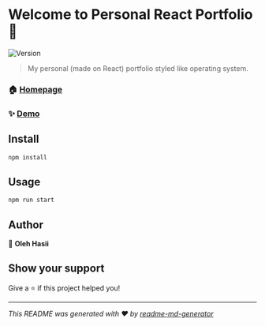 # Welcome to Personal React Portfolio 👋
![Version](https://img.shields.io/badge/version-0.1.0-blue.svg?cacheSeconds=2592000)

> My personal (made on React) portfolio styled like operating system.

### 🏠 [Homepage](https://helgiih.web.app/)

### ✨ [Demo](https://helgiih.web.app/)

## Install

```sh
npm install
```

## Usage

```sh
npm run start
```

## Author

👤 **Oleh Hasii**


## Show your support

Give a ⭐️ if this project helped you!


***
_This README was generated with ❤️ by [readme-md-generator](https://github.com/kefranabg/readme-md-generator)_